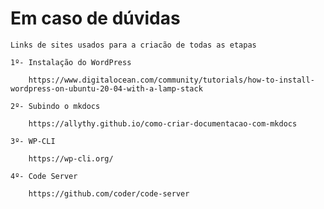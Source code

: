 # Em caso de dúvidas

    Links de sites usados para a criacão de todas as etapas

    1º- Instalação do WordPress

        https://www.digitalocean.com/community/tutorials/how-to-install-wordpress-on-ubuntu-20-04-with-a-lamp-stack

    2º- Subindo o mkdocs

        https://allythy.github.io/como-criar-documentacao-com-mkdocs

    3º- WP-CLI

        https://wp-cli.org/

    4º- Code Server

        https://github.com/coder/code-server
    